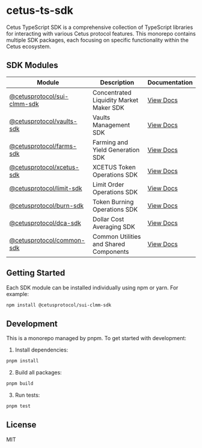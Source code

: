 # cetus-ts-sdk

Cetus TypeScript SDK is a comprehensive collection of TypeScript libraries for interacting with various Cetus protocol features. This monorepo contains multiple SDK packages, each focusing on specific functionality within the Cetus ecosystem.

## SDK Modules

| Module                                                                                   | Description                             | Documentation                            |
| ---------------------------------------------------------------------------------------- | --------------------------------------- | ---------------------------------------- |
| [@cetusprotocol/sui-clmm-sdk](https://www.npmjs.com/package/@cetusprotocol/sui-clmm-sdk) | Concentrated Liquidity Market Maker SDK | [View Docs](./packages/clmm/README.md)   |
| [@cetusprotocol/vaults-sdk](https://www.npmjs.com/package/@cetusprotocol/vaults-sdk)     | Vaults Management SDK                   | [View Docs](./packages/vaults/README.md) |
| [@cetusprotocol/farms-sdk](https://www.npmjs.com/package/@cetusprotocol/farms-sdk)       | Farming and Yield Generation SDK        | [View Docs](./packages/farms/README.md)  |
| [@cetusprotocol/xcetus-sdk](https://www.npmjs.com/package/@cetusprotocol/xcetus-sdk)     | XCETUS Token Operations SDK             | [View Docs](./packages/xcetus/README.md) |
| [@cetusprotocol/limit-sdk](https://www.npmjs.com/package/@cetusprotocol/limit-sdk)       | Limit Order Operations SDK              | [View Docs](./packages/limit/README.md)  |
| [@cetusprotocol/burn-sdk](https://www.npmjs.com/package/@cetusprotocol/burn-sdk)         | Token Burning Operations SDK            | [View Docs](./packages/burn/README.md)   |
| [@cetusprotocol/dca-sdk](https://www.npmjs.com/package/@cetusprotocol/dca-sdk)           | Dollar Cost Averaging SDK               | [View Docs](./packages/dca/README.md)    |
| [@cetusprotocol/common-sdk](https://www.npmjs.com/package/@cetusprotocol/common-sdk)     | Common Utilities and Shared Components  | [View Docs](./packages/common/README.md) |

## Getting Started

Each SDK module can be installed individually using npm or yarn. For example:

```bash
npm install @cetusprotocol/sui-clmm-sdk
```

## Development

This is a monorepo managed by pnpm. To get started with development:

1. Install dependencies:

```bash
pnpm install
```

2. Build all packages:

```bash
pnpm build
```

3. Run tests:

```bash
pnpm test
```

## License

MIT

